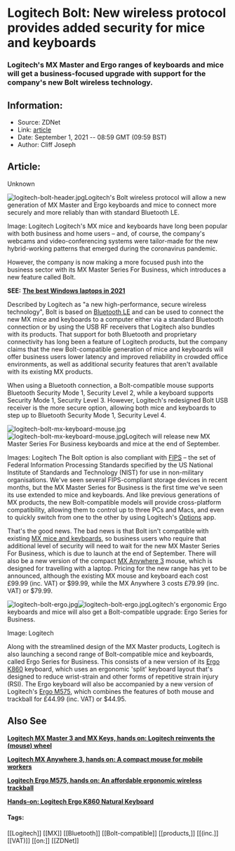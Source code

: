 # Logitech Bolt: New wireless protocol provides added security for mice and keyboards
### Logitech's MX Master and Ergo ranges of keyboards and mice will get a business-focused upgrade with support for the company's new Bolt wireless technology.

## Information:
+ Source: ZDNet
+ Link: [article](https://www.zdnet.com/article/logitech-bolt-new-wireless-protocol-provides-added-security-for-mice-and-keyboards/)
+ Date: September 1, 2021 -- 08:59 GMT (09:59 BST)
+ Author: Cliff Joseph


## Article:
Unknown

![logitech-bolt-header.jpg](https://www.zdnet.com/a/hub/i/2021/09/01/0d9b667e-8950-4259-8cee-28ff94c16818/logitech-bolt-header.jpg)Logitech's Bolt wireless protocol will allow a new generation of MX Master and Ergo keyboards and mice to connect more securely and more reliably than with standard Bluetooth LE.


 Image: Logitech
 Logitech's MX mice and keyboards have long been popular with both business and home users – and, of course, the company's webcams and video-conferencing systems were tailor-made for the new hybrid-working patterns that emerged during the coronavirus pandemic.

However, the company is now making a more focused push into the business sector with its MX Master Series For Business, which introduces a new feature called Bolt. 

**SEE:** [**The best Windows laptops in 2021**](https://www.zdnet.com/video/the-best-windows-laptops-in-2021/)

Described by Logitech as "a new high-performance, secure wireless technology", Bolt is based on [Bluetooth LE](https://www.bluetooth.com/learn-about-bluetooth/tech-overview/) and can be used to connect the new MX mice and keyboards to a computer either via a standard Bluetooth connection or by using the USB RF receivers that Logitech also bundles with its products. That support for both Bluetooth and proprietary connectivity has long been a feature of Logitech products, but the company claims that the new Bolt-compatible generation of mice and keyboards will offer business users lower latency and improved reliability in crowded office environments, as well as additional security features that aren't available with its existing MX products. 

When using a Bluetooth connection, a Bolt-compatible mouse supports Bluetooth Security Mode 1, Security Level 2, while a keyboard supports Security Mode 1, Security Level 3. However, Logitech's redesigned Bolt USB receiver is the more secure option, allowing both mice and keyboards to step up to Bluetooth Security Mode 1, Security Level 4.

![logitech-bolt-mx-keyboard-mouse.jpg]()![logitech-bolt-mx-keyboard-mouse.jpg](https://www.zdnet.com/a/hub/i/2021/09/01/410bab52-fdc4-45c4-9d1f-f23f428c4df3/logitech-bolt-mx-keyboard-mouse.jpg)Logitech will release new MX Master Series For Business keyboards and mice at the end of September.


 Images: Logitech
 The Bolt option is also compliant with [FIPS](https://www.nist.gov/standardsgov/compliance-faqs-federal-information-processing-standards-fips#:~:text=FIPS%20are%20standards%20and%20guidelines,by%20the%20Secretary%20of%20Commerce.) – the set of Federal Information Processing Standards specified by the US National Institute of Standards and Technology (NIST) for use in non-military organisations. We've seen several FIPS-compliant storage devices in recent months, but the MX Master Series for Business is the first time we've seen its use extended to mice and keyboards. And like previous generations of MX products, the new Bolt-compatible models will provide cross-platform compatibility, allowing them to control up to three PCs and Macs, and even to quickly switch from one to the other by using Logitech's [Options](https://www.logitech.com/en-roeu/product/options) app.

That's the good news. The bad news is that Bolt isn't compatible with existing [MX mice and keyboards](https://www.zdnet.com/product/logitech-mx-master-3/), so business users who require that additional level of security will need to wait for the new MX Master Series For Business, which is due to launch at the end of September. There will also be a new version of the compact [MX Anywhere 3](https://www.zdnet.com/product/logitech-mx-anywhere-3/) mouse, which is designed for travelling with a laptop. Pricing for the new range has yet to be announced, although the existing MX mouse and keyboard each cost £99.99 (inc. VAT) or $99.99, while the MX Anywhere 3 costs £79.99 (inc. VAT) or $79.99. 

![logitech-bolt-ergo.jpg]()![logitech-bolt-ergo.jpg](https://www.zdnet.com/a/hub/i/2021/09/01/2b215328-efd3-4661-afdd-c1685a8888e3/logitech-bolt-ergo.jpg)Logitech's ergonomic Ergo keyboards and mice will also get a Bolt-compatible upgrade: Ergo Series for Business.


 Image: Logitech  
 




Along with the streamlined design of the MX Master products, Logitech is also launching a second range of Bolt-compatible mice and keyboards, called Ergo Series for Business. This consists of a new version of its [Ergo K860](https://www.zdnet.com/article/hands-on-logitech-ergo-k860-natural-keyboard/) keyboard, which uses an ergonomic 'split' keyboard layout that's designed to reduce wrist-strain and other forms of repetitive strain injury (RSI). The Ergo keyboard will also be accompanied by a new version of Logitech's [Ergo M575](https://www.zdnet.com/product/logitech-ergo-m575/), which combines the features of both mouse and trackball for £44.99 (inc. VAT) or $44.95. 

Also See
--------

[**Logitech MX Master 3 and MX Keys, hands on: Logitech reinvents the (mouse) wheel**](https://www.zdnet.com/product/logitech-mx-master-3/)

[**Logitech MX Anywhere 3, hands on: A compact mouse for mobile workers**](https://www.zdnet.com/product/logitech-mx-anywhere-3/)

[**Logitech Ergo M575, hands on: An affordable ergonomic wireless trackball**](https://www.zdnet.com/product/logitech-ergo-m575/)

[**Hands-on: Logitech Ergo K860 Natural Keyboard**](https://www.zdnet.com/article/hands-on-logitech-ergo-k860-natural-keyboard/)





#### Tags:
[[Logitech]] [[MX]] [[Bluetooth]] [[Bolt-compatible]] [[products,]] [[(inc.]] [[VAT)]] [[on:]] [[ZDNet]]
